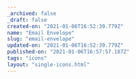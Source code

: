 ```yaml
---
_archived: false
_draft: false
created-on: "2021-01-06T16:52:39.779Z"
name: "Email Envelope"
slug: "email-envelope"
updated-on: "2021-01-06T16:52:39.779Z"
published-on: "2021-01-06T16:57:57.187Z"
tags: "icons"
layout: "single-icons.html"
---
```



